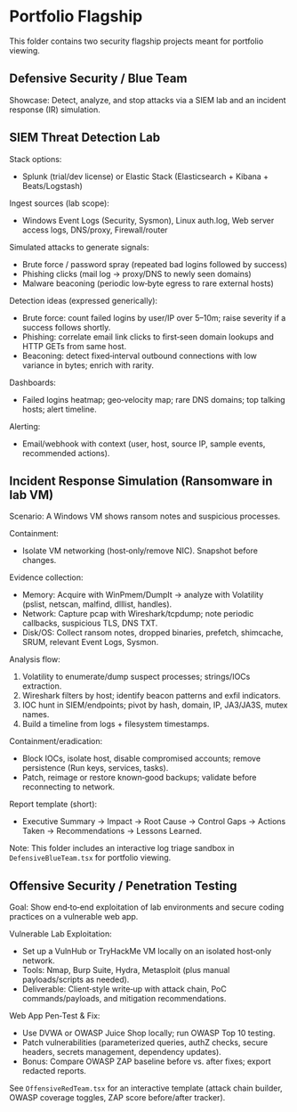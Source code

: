 # Portfolio Flagship

This folder contains two security flagship projects meant for portfolio viewing.

## Defensive Security / Blue Team

Showcase: Detect, analyze, and stop attacks via a SIEM lab and an incident response (IR) simulation.

## SIEM Threat Detection Lab

Stack options:

- Splunk (trial/dev license) or Elastic Stack (Elasticsearch + Kibana + Beats/Logstash)

Ingest sources (lab scope):

- Windows Event Logs (Security, Sysmon), Linux auth.log, Web server access logs, DNS/proxy, Firewall/router

Simulated attacks to generate signals:

- Brute force / password spray (repeated bad logins followed by success)
- Phishing clicks (mail log → proxy/DNS to newly seen domains)
- Malware beaconing (periodic low‑byte egress to rare external hosts)

Detection ideas (expressed generically):

- Brute force: count failed logins by user/IP over 5–10m; raise severity if a success follows shortly.
- Phishing: correlate email link clicks to first‑seen domain lookups and HTTP GETs from same host.
- Beaconing: detect fixed‑interval outbound connections with low variance in bytes; enrich with rarity.

Dashboards:

- Failed logins heatmap; geo‑velocity map; rare DNS domains; top talking hosts; alert timeline.

Alerting:

- Email/webhook with context (user, host, source IP, sample events, recommended actions).

## Incident Response Simulation (Ransomware in lab VM)

Scenario: A Windows VM shows ransom notes and suspicious processes.

Containment:

- Isolate VM networking (host‑only/remove NIC). Snapshot before changes.

Evidence collection:

- Memory: Acquire with WinPmem/DumpIt → analyze with Volatility (pslist, netscan, malfind, dlllist, handles).
- Network: Capture pcap with Wireshark/tcpdump; note periodic callbacks, suspicious TLS, DNS TXT.
- Disk/OS: Collect ransom notes, dropped binaries, prefetch, shimcache, SRUM, relevant Event Logs, Sysmon.

Analysis flow:

1. Volatility to enumerate/dump suspect processes; strings/IOCs extraction.
2. Wireshark filters by host; identify beacon patterns and exfil indicators.
3. IOC hunt in SIEM/endpoints; pivot by hash, domain, IP, JA3/JA3S, mutex names.
4. Build a timeline from logs + filesystem timestamps.

Containment/eradication:

- Block IOCs, isolate host, disable compromised accounts; remove persistence (Run keys, services, tasks).
- Patch, reimage or restore known‑good backups; validate before reconnecting to network.

Report template (short):

- Executive Summary → Impact → Root Cause → Control Gaps → Actions Taken → Recommendations → Lessons Learned.

Note: This folder includes an interactive log triage sandbox in `DefensiveBlueTeam.tsx` for portfolio viewing.

## Offensive Security / Penetration Testing

Goal: Show end‑to‑end exploitation of lab environments and secure coding practices on a vulnerable web app.

Vulnerable Lab Exploitation:

- Set up a VulnHub or TryHackMe VM locally on an isolated host‑only network.
- Tools: Nmap, Burp Suite, Hydra, Metasploit (plus manual payloads/scripts as needed).
- Deliverable: Client‑style write‑up with attack chain, PoC commands/payloads, and mitigation recommendations.

Web App Pen‑Test & Fix:

- Use DVWA or OWASP Juice Shop locally; run OWASP Top 10 testing.
- Patch vulnerabilities (parameterized queries, authZ checks, secure headers, secrets management, dependency updates).
- Bonus: Compare OWASP ZAP baseline before vs. after fixes; export redacted reports.

See `OffensiveRedTeam.tsx` for an interactive template (attack chain builder, OWASP coverage toggles, ZAP score before/after tracker).
